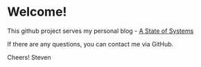 # Welcome!

This github project serves my personal blog - [A State of Systems](www.astateofsystems.com)

If there are any questions, you can contact me via GitHub.

Cheers!
Steven
